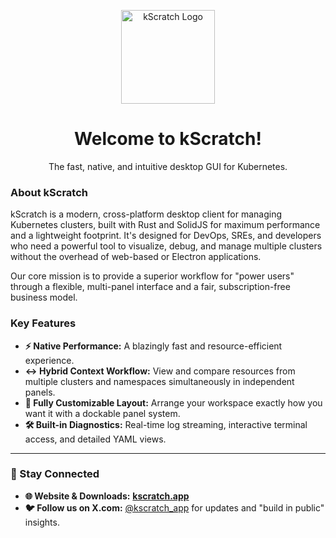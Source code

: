 
<p align="center">
  <img src="https://www.kscratch.app/images/logo-medium.png" alt="kScratch Logo" width="150"/>
</p>

<h1 align="center">Welcome to kScratch!</h1>

<p align="center">
  The fast, native, and intuitive desktop GUI for Kubernetes.
</p>

### About kScratch

kScratch is a modern, cross-platform desktop client for managing Kubernetes clusters, built with Rust and SolidJS for maximum performance and a lightweight footprint. It's designed for DevOps, SREs, and developers who need a powerful tool to visualize, debug, and manage multiple clusters without the overhead of web-based or Electron applications.

Our core mission is to provide a superior workflow for "power users" through a flexible, multi-panel interface and a fair, subscription-free business model.

### Key Features
- **⚡️ Native Performance:** A blazingly fast and resource-efficient experience.
- **↔️ Hybrid Context Workflow:** View and compare resources from multiple clusters and namespaces simultaneously in independent panels.
- **🧩 Fully Customizable Layout:** Arrange your workspace exactly how you want it with a dockable panel system.
- **🛠️ Built-in Diagnostics:** Real-time log streaming, interactive terminal access, and detailed YAML views.

---

### 🔗 Stay Connected

* **🌐 Website & Downloads:** [**kscratch.app**](https://kscratch.app)
* **🐦 Follow us on X.com:** [@kscratch_app](https://x.com/kscratch_app) for updates and "build in public" insights.

